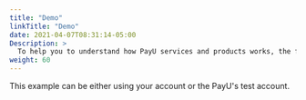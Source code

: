 ```yaml
---
title: "Demo"
linkTitle: "Demo"
date: 2021-04-07T08:31:14-05:00
Description: >
  To help you to understand how PayU services and products works, the following topic shows you a payment example.
weight: 60
---
```


This example can be either using your account or the PayU's test account.
